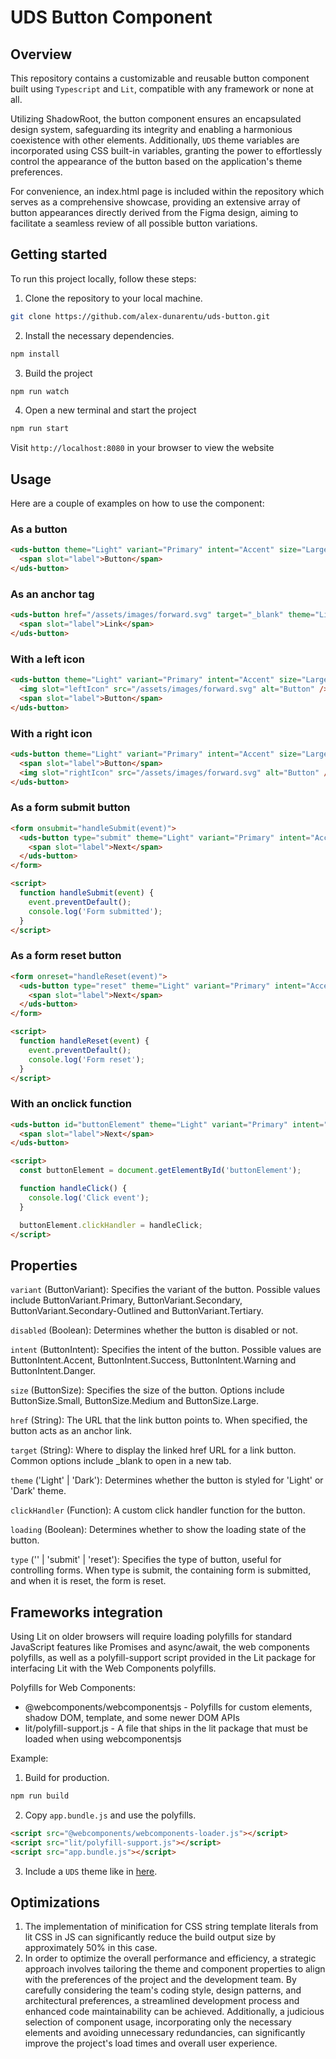 # UDS Button Component

## Overview

This repository contains a customizable and reusable button component built using `Typescript` and `Lit`, compatible with any framework or none at all.

Utilizing ShadowRoot, the button component ensures an encapsulated design system, safeguarding its integrity and enabling a harmonious coexistence with other elements. Additionally, `UDS` theme variables are incorporated using CSS built-in variables, granting the power to effortlessly control the appearance of the button based on the application's theme preferences.

For convenience, an index.html page is included within the repository which serves as a comprehensive showcase, providing an extensive array of button appearances directly derived from the Figma design, aiming to facilitate a seamless review of all possible button variations.

## Getting started

To run this project locally, follow these steps:

1. Clone the repository to your local machine.

```sh
git clone https://github.com/alex-dunarentu/uds-button.git
```

2. Install the necessary dependencies.

```sh
npm install
```

3. Build the project

```sh
npm run watch
```

4. Open a new terminal and start the project

```sh
npm run start
```

Visit `http://localhost:8080` in your browser to view the website

## Usage

Here are a couple of examples on how to use the component:

### As a button

```html
<uds-button theme="Light" variant="Primary" intent="Accent" size="Large">
  <span slot="label">Button</span>
</uds-button>
```

### As an anchor tag

```html
<uds-button href="/assets/images/forward.svg" target="_blank" theme="Light" variant="Primary" intent="Accent" size="Large">
  <span slot="label">Link</span>
</uds-button>
```

### With a left icon

```html
<uds-button theme="Light" variant="Primary" intent="Accent" size="Large">
  <img slot="leftIcon" src="/assets/images/forward.svg" alt="Button" />
  <span slot="label">Button</span>
</uds-button>
```

### With a right icon

```html
<uds-button theme="Light" variant="Primary" intent="Accent" size="Large">
  <span slot="label">Button</span>
  <img slot="rightIcon" src="/assets/images/forward.svg" alt="Button" />
</uds-button>
```

### As a form submit button

```html
<form onsubmit="handleSubmit(event)">
  <uds-button type="submit" theme="Light" variant="Primary" intent="Accent" size="Large">
    <span slot="label">Next</span>
  </uds-button>
</form>

<script>
  function handleSubmit(event) {
    event.preventDefault();
    console.log('Form submitted');
  }
</script>
```

### As a form reset button

```html
<form onreset="handleReset(event)">
  <uds-button type="reset" theme="Light" variant="Primary" intent="Accent" size="Large">
    <span slot="label">Next</span>
  </uds-button>
</form>

<script>
  function handleReset(event) {
    event.preventDefault();
    console.log('Form reset');
  }
</script>
```

### With an onclick function

```html
<uds-button id="buttonElement" theme="Light" variant="Primary" intent="Accent" size="Large">
  <span slot="label">Next</span>
</uds-button>

<script>
  const buttonElement = document.getElementById('buttonElement');

  function handleClick() {
    console.log('Click event');
  }

  buttonElement.clickHandler = handleClick;
</script>
```

## Properties

`variant` (ButtonVariant): Specifies the variant of the button. Possible values include ButtonVariant.Primary, ButtonVariant.Secondary, ButtonVariant.Secondary-Outlined and ButtonVariant.Tertiary.

`disabled` (Boolean): Determines whether the button is disabled or not.

`intent` (ButtonIntent): Specifies the intent of the button. Possible values are ButtonIntent.Accent, ButtonIntent.Success, ButtonIntent.Warning and ButtonIntent.Danger.

`size` (ButtonSize): Specifies the size of the button. Options include ButtonSize.Small, ButtonSize.Medium and ButtonSize.Large.

`href` (String): The URL that the link button points to. When specified, the button acts as an anchor link.

`target` (String): Where to display the linked href URL for a link button. Common options include \_blank to open in a new tab.

`theme` ('Light' | 'Dark'): Determines whether the button is styled for 'Light' or 'Dark' theme.

`clickHandler` (Function): A custom click handler function for the button.

`loading` (Boolean): Determines whether to show the loading state of the button.

`type` ('' | 'submit' | 'reset'): Specifies the type of button, useful for controlling forms. When type is submit, the containing form is submitted, and when it is reset, the form is reset.

## Frameworks integration

Using Lit on older browsers will require loading polyfills for standard JavaScript features like Promises and async/await, the web components polyfills, as well as a polyfill-support script provided in the Lit package for interfacing Lit with the Web Components polyfills.

Polyfills for Web Components:

- @webcomponents/webcomponentsjs - Polyfills for custom elements, shadow DOM, template, and some newer DOM APIs
- lit/polyfill-support.js - A file that ships in the lit package that must be loaded when using webcomponentsjs

Example:

1. Build for production.

```sh
npm run build
```

2. Copy `app.bundle.js` and use the polyfills.

```html
<script src="@webcomponents/webcomponents-loader.js"></script>
<script src="lit/polyfill-support.js"></script>
<script src="app.bundle.js"></script>
```

3. Include a `UDS` theme like in [here](https://github.com/alex-dunarentu/uds-button/blob/main/src/assets/styles/themeMock.css).

## Optimizations

1. The implementation of minification for CSS string template literals from lit CSS in JS can significantly reduce the build output size by approximately 50% in this case.
2. In order to optimize the overall performance and efficiency, a strategic approach involves tailoring the theme and component properties to align with the preferences of the project and the development team. By carefully considering the team's coding style, design patterns, and architectural preferences, a streamlined development process and enhanced code maintainability can be achieved. Additionally, a judicious selection of component usage, incorporating only the necessary elements and avoiding unnecessary redundancies, can significantly improve the project's load times and overall user experience.
